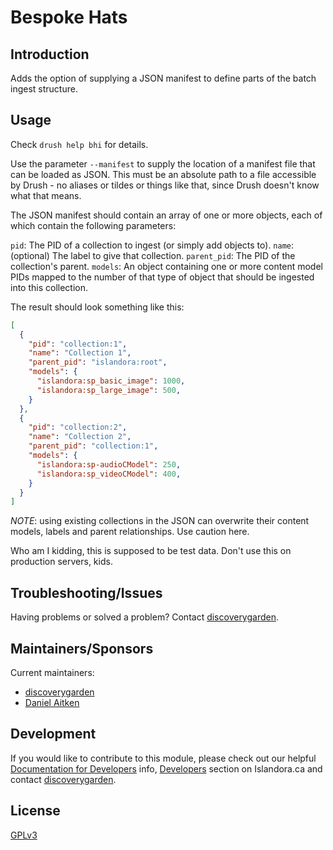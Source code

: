 # Bespoke Hats

## Introduction

Adds the option of supplying a JSON manifest to define parts of the batch ingest structure.

## Usage

Check `drush help bhi` for details.

Use the parameter `--manifest` to supply the location of a manifest file that can be loaded as JSON. This must be an absolute path to a file accessible by Drush - no aliases or tildes or things like that, since Drush doesn't know what that means.

The JSON manifest should contain an array of one or more objects, each of which contain the following parameters:

`pid`: The PID of a collection to ingest (or simply add objects to).
`name`: (optional) The label to give that collection.
`parent_pid`: The PID of the collection's parent.
`models`: An object containing one or more content model PIDs mapped to the number of that type of object that should be ingested into this collection.

The result should look something like this:

```json
[
  {
    "pid": "collection:1",
    "name": "Collection 1",
    "parent_pid": "islandora:root",
    "models": {
      "islandora:sp_basic_image": 1000,
      "islandora:sp_large_image": 500,
    }
  },
  {
    "pid": "collection:2",
    "name": "Collection 2",
    "parent_pid": "collection:1",
    "models": {
      "islandora:sp-audioCModel": 250,
      "islandora:sp_videoCModel": 400,
    }
  }
]
```

*NOTE*: using existing collections in the JSON can overwrite their content models, labels and parent relationships. Use caution here.

Who am I kidding, this is supposed to be test data. Don't use this on production servers, kids.

## Troubleshooting/Issues

Having problems or solved a problem? Contact [discoverygarden](http://support.discoverygarden.ca).

## Maintainers/Sponsors

Current maintainers:

* [discoverygarden](http://www.discoverygarden.ca)
* [Daniel Aitken](daitken@discoverygarden.ca)

## Development

If you would like to contribute to this module, please check out our helpful
[Documentation for Developers](https://github.com/Islandora/islandora/wiki#wiki-documentation-for-developers)
info, [Developers](http://islandora.ca/developers) section on Islandora.ca and
contact [discoverygarden](http://support.discoverygarden.ca).

## License

[GPLv3](http://www.gnu.org/licenses/gpl-3.0.txt)
